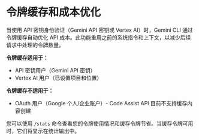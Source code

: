# 令牌缓存和成本优化

当使用 API 密钥身份验证（Gemini API 密钥或 Vertex AI）时，Gemini CLI 通过令牌缓存自动优化 API 成本。此功能重用之前的系统指令和上下文，以减少后续请求中处理的令牌数量。

**令牌缓存适用于：**

- API 密钥用户（Gemini API 密钥）
- Vertex AI 用户（已设置项目和位置）

**令牌缓存不适用于：**

- OAuth 用户（Google 个人/企业账户）- Code Assist API 目前不支持缓存内容创建

您可以使用 `/stats` 命令查看您的令牌使用情况和缓存令牌节省。当缓存令牌可用时，它们将显示在统计输出中。